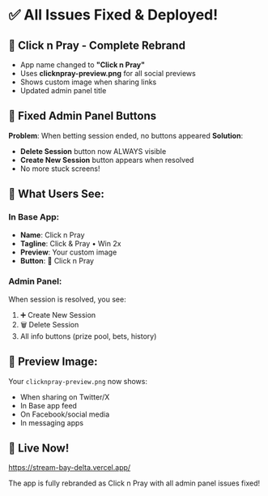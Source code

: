 # ✅ All Issues Fixed & Deployed!

## 🎲 Click n Pray - Complete Rebrand
- App name changed to **"Click n Pray"**
- Uses **clicknpray-preview.png** for all social previews
- Shows custom image when sharing links
- Updated admin panel title

## 🔧 Fixed Admin Panel Buttons
**Problem**: When betting session ended, no buttons appeared
**Solution**: 
- **Delete Session** button now ALWAYS visible
- **Create New Session** button appears when resolved
- No more stuck screens!

## 📱 What Users See:

### In Base App:
- **Name**: Click n Pray
- **Tagline**: Click & Pray • Win 2x
- **Preview**: Your custom image
- **Button**: 🎲 Click n Pray

### Admin Panel:
When session is resolved, you see:
1. ➕ Create New Session
2. 🗑️ Delete Session
3. All info buttons (prize pool, bets, history)

## 🎯 Preview Image:
Your `clicknpray-preview.png` now shows:
- When sharing on Twitter/X
- In Base app feed
- On Facebook/social media
- In messaging apps

## 🚀 Live Now!
https://stream-bay-delta.vercel.app/

The app is fully rebranded as Click n Pray with all admin panel issues fixed!
